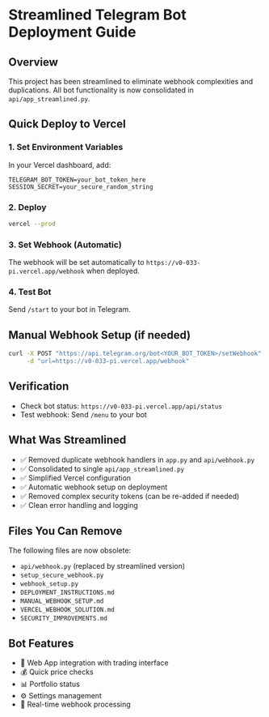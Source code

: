# Streamlined Telegram Bot Deployment Guide

## Overview
This project has been streamlined to eliminate webhook complexities and duplications. All bot functionality is now consolidated in `api/app_streamlined.py`.

## Quick Deploy to Vercel

### 1. Set Environment Variables
In your Vercel dashboard, add:
```
TELEGRAM_BOT_TOKEN=your_bot_token_here
SESSION_SECRET=your_secure_random_string
```

### 2. Deploy
```bash
vercel --prod
```

### 3. Set Webhook (Automatic)
The webhook will be set automatically to `https://v0-033-pi.vercel.app/webhook` when deployed.

### 4. Test Bot
Send `/start` to your bot in Telegram.

## Manual Webhook Setup (if needed)
```bash
curl -X POST "https://api.telegram.org/bot<YOUR_BOT_TOKEN>/setWebhook" \
     -d "url=https://v0-033-pi.vercel.app/webhook"
```

## Verification
- Check bot status: `https://v0-033-pi.vercel.app/api/status`
- Test webhook: Send `/menu` to your bot

## What Was Streamlined
- ✅ Removed duplicate webhook handlers in `app.py` and `api/webhook.py`
- ✅ Consolidated to single `api/app_streamlined.py`
- ✅ Simplified Vercel configuration
- ✅ Automatic webhook setup on deployment
- ✅ Removed complex security tokens (can be re-added if needed)
- ✅ Clean error handling and logging

## Files You Can Remove
The following files are now obsolete:
- `api/webhook.py` (replaced by streamlined version)
- `setup_secure_webhook.py`
- `webhook_setup.py`
- `DEPLOYMENT_INSTRUCTIONS.md`
- `MANUAL_WEBHOOK_SETUP.md`
- `VERCEL_WEBHOOK_SOLUTION.md`
- `SECURITY_IMPROVEMENTS.md`

## Bot Features
- 📱 Web App integration with trading interface
- 💰 Quick price checks
- 📊 Portfolio status
- ⚙️ Settings management
- 🔄 Real-time webhook processing